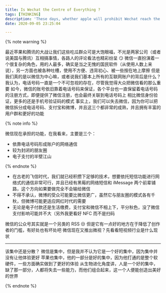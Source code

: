 ```yaml
---
title: Is Wechat the Centre of Everything ?
tags: [THINKING]
description: 'These days, whether apple will prohibit Wechat reach the hot topic<br>Someone says they are inseparable of Wechat instead of Apple<br>What I mean...is Wechat the centre of us Chinese?'
date: 2020-09-05 23:25:04

---
```


{% note warning %}

最近苹果和腾讯的大战让我们这些吃瓜群众可是大饱眼福，不光是两家公司（或者说美国与腾讯）互相搞事情，各路人的评论看法也精彩纷呈 😏
微信一直扮演着一个很复杂的角色，用的人最多，确实是当之无愧的国民软件（从使用人数上来说），另一方面也被各种吐槽，使用不方便、违背初心、被一些按在地上摩擦
但是我们真的是以微信为中心嘛，或者说我们基本上所有的互联网账户的背后是什么？
我认为，电话号码一直是一个不可忽视的存在，尽管我觉得大众把微信看的那么重要
如今，微信的账号依旧靠着电话号码来保证，各个平台也一直保留着电话号码的注册方式，即便提供了微信注册，也会最终关联到电话号码上
相比微信身份验证，更多的还是手机号验证码的模式
事实上，我们可以失去微信，因为你可以把微信拆分成电话号码、支付宝和微博，并且这三个都非常的成熟，并且拥有丰富的用户群和更好的功能

{% note info %}

微信现在承担的功能，在我看来，主要是三个：
- 依靠电话号码形成账户的网络通信
- 较为封闭的朋友圈
- 电子支付的半壁江山

{% endnote %}

* 在古老的飞信时代，我们就已经积攒下足够的技术，想要依托短信功能进行网络式的通信非常可行，并且已经有黑莓的网络短信和 iMessage 两个前辈铺路，这个方向如果要做完全不会输给微信
* 不得不承认，微博的受众可能要比微信更广，虽然它与朋友圈的模式各有千秋，但微博可能更适应网红时代的需要
* 无论是电子付款还是生活缴费，支付宝和微信不相上下，平分秋色，没了微信支付影响可能并不大（另外我更看好 NFC 而不是扫码

微信的公众号其实就是一个另类的 RSS 😒 但是它有一点好的地方在于降低了创作者的门槛，有好处也有坏处吧
微信现在又推出微视？先看看短视频行业是什么现状

---

该集中还是分散？
微信是集中，但是我并不认为它是一个好的集中，因为集中并没有让他体验更好
苹果也集中，他的一部分是好的集中，因为他打通的是整个软硬件，一些方面确实做到了更好的体验
从生物进化角度讲，人是一个好的集中，缺了那一部分，人都将失去一些能力，而他们组合起来，这一个人便能创造出美好的世界

{% endnote %}
